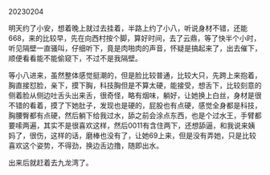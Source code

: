 20230204

明天约了小安，想着晚上就过去挂着，半路上约了小八，听说身材不错，还能668，来的比较早，先在向西村按个脚，算好时间，去了云鼎，等了快半个小时，听见隔壁一直骚叫，仔细听下，竟是肉啪肉的声音，怀疑是搞起来了，出去催下，顺便看看能不能偷窥下，不过不是我隔壁。

等小八进来，虽然整体感觉挺潮的，但是脸比较普通，比较大只，先跨上来抱着，胸直接怼脸，亲下，摸下胸，科技胸但是不算太硬，能接受，想舌下，比较刻意的侧着脸从侧边吐舌头出来舌，很奇怪，略有烟味，躺好，让她换上白丝，身材是很不错的看着，摸了下她肚子，发现也是硬的，屁股也有点硬，感觉全身都是科技，胸腰臀都有点硬，然后躺下给我过水，舔之前会涂点东西，也是个过水王，手臂都要嗦两遍，其实不是很喜欢这样，然后0011有含住两下，还想舔逼，和我说来姨妈了，很伤，这样的话，磨棒也没有了，让她69上来，但是没有弄她，只是比较喜欢这个姿势，不得劲，换边舌边撸，随即出水。

出来后就赶着去九龙湾了。